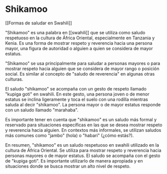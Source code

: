 # Shikamoo
[[Formas de saludar en Swahili]]

"Shikamoo" es una palabra en [[swahili]] que se utiliza como saludo respetuoso en la cultura de África Oriental, especialmente en Tanzania y Kenia. Es una forma de mostrar respeto y reverencia hacia una persona mayor, una figura de autoridad o alguien a quien se considera de mayor estatus.

"Shikamoo" se usa principalmente para saludar a personas mayores o para mostrar respeto hacia alguien que se considera de mayor rango o posición social. Es similar al concepto de "saludo de reverencia" en algunas otras culturas.

El saludo "shikamoo" se acompaña con un gesto de respeto llamado "kupiga goti" en swahili. En este gesto, una persona joven o de menor estatus se inclina ligeramente y toca el suelo con una rodilla mientras saluda al decir "shikamoo". La persona mayor o de mayor estatus responde con un saludo llamado "marahaba".

Es importante tener en cuenta que "shikamoo" es un saludo más formal y reservado para situaciones específicas en las que se desea mostrar respeto y reverencia hacia alguien. En contextos más informales, se utilizan saludos más comunes como "jambo" (hola) o "habari" (¿cómo estás?).

En resumen, "shikamoo" es un saludo respetuoso en swahili utilizado en la cultura de África Oriental. Se utiliza para mostrar respeto y reverencia hacia personas mayores o de mayor estatus. El saludo se acompaña con el gesto de "kupiga goti". Es importante utilizarlo de manera apropiada y en situaciones donde se busca mostrar un alto nivel de respeto.